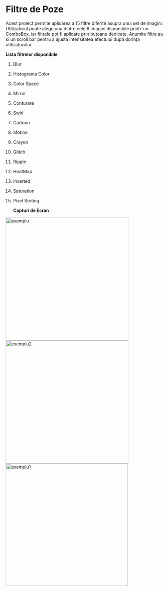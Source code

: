   # Filtre de Poze

Acest proiect permite aplicarea a 15 filtre diferite asupra unui set de imagini. Utilizatorul poate alege una dintre cele 6 imagini disponibile printr-un ComboBox, iar filtrele pot fi aplicate prin butoane dedicate. Anumite filtre au si un scroll bar pentru a ajusta intensitatea efectului după dorința utilizatorului.

  **Lista filtrelor disponibile**

1. Blur
2. Histograma Color
3. Color Space
4. Mirror
5. Conturare
6. Swirl
7. Cartoon
8. Motion
9. Crayon
10. Glitch
11. Ripple
12. HeatMap
13. Inverted
14. Saturation
15. Pixel Sorting

    **Capturi de Ecran**
<img width="391" alt="exemplu" src="https://github.com/user-attachments/assets/edef7464-1303-4316-aa09-d12a87abbba7" />

<img width="391" alt="exemplu2" src="https://github.com/user-attachments/assets/21892a33-a349-46b8-9725-9cd6d45a20b8" />

<img width="389" alt="exemplu1" src="https://github.com/user-attachments/assets/5ebe43c2-d206-4fed-8636-43577461623b" />

